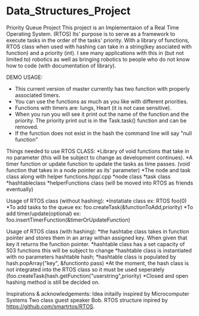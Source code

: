 # Data_Structures_Project
Priority Queue Project
This project is an Implementaion of a Real Time Operating System.  (RTOS)
Its' purpose is to serve as a framework to execute tasks in the order of the tasks' priority.
With a library of functions, RTOS class when used with hashing can take in a string(key asociated with function) and a priority (int). I see many applications with this in (but not limited to) robotics as well as bringing robotics to people who do not know how to code (with documentation of library).

DEMO USAGE:
* This current version of master currently has two function with properly associated timers.
* You can use the functions as much as you like with different priorities.
* Functions with timers are: lungs, Heart (it is not case sensitive).
* When you run you will see it print out the name of the function and the priority. The priority print out is in the Task.task() function and can be removed.  
* If the function does not exist in the hash the command line will say "null function"

Things needed to use RTOS CLASS:
*Library of void functions that take in no parameter (this will be subject to change as development continues).
*A timer function or update function to update the tasks as time passes. (void function that takes in a node pointer as its' parameter)
*The node and task class along with helper functions.hpp/.cpp
*node class
*task class
*hashtableclass
*helperFunctions class (will be moved into RTOS as friends eventually)

Usage of RTOS class (without hashing):
*Instatiate class ex: RTOS foo(0)
*To add tasks to the queue ex: foo.createTask(&functionToAdd,priority)
*To add timer/update(optional) ex: foo.insertTimerFunction(&timerOrUpdateFunction)

Usage of RTOS class (with hashing):
*the hashtabe class takes in function pointer and stores them in an array withan assigned key. When given that key it returns the function pointer. 
*hashtable class has a set capacity of 503 functions this will be subject to change
*hashtable class is instantiated with no parameters hashtable hash;
*hashtable class is populated by hash.popArray("key", &functionto pass)
*At the moment, the hash class is not integrated into the RTOS class so it must be used seperately (foo.createTask(hash.getFunction("userstring",priority)
*Closed and open hashing method is still be decided on. 


Inspirations & acknowledgements:
Idea initailly inspired by Microcomputer Systems Two class guest speaker Bob.
RTOS structure inpired by https://github.com/smartrtos/RTOS.
